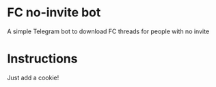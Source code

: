 # FC no-invite bot

A simple Telegram bot to download FC threads for people with no invite

# Instructions

Just add a cookie!
